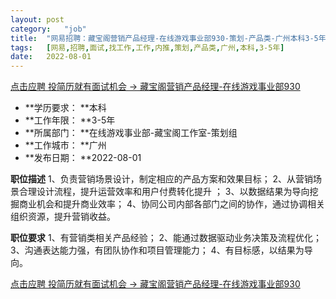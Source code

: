 ```yaml
---
layout:	post
category:	"job"
title:	"网易招聘：藏宝阁营销产品经理-在线游戏事业部930-策划-产品类-广州本科3-5年"
tags:	[网易,招聘,面试,找工作,工作,内推,策划,产品类,广州,本科,3-5年]
date:	2022-08-01
---
```


[点击应聘 投简历就有面试机会 -> 藏宝阁营销产品经理-在线游戏事业部930](http://mobile.bole.netease.com/bole/boleDetail?id=33820&employeeId=346f03c3cda5f04c&key=all)



- **学历要求： **本科
- **工作年限： **3-5年
- **所属部门： **在线游戏事业部-藏宝阁工作室-策划组
- **工作城市： **广州
- **发布日期： **2022-08-01



**职位描述**
1、负责营销场景设计，制定相应的产品方案和效果目标； 
2、从营销场景合理设计流程，提升运营效率和用户付费转化提升 ； 
3、以数据结果为导向挖掘商业机会和提升商业效率； 
4、协同公司内部各部门之间的协作，通过协调相关组织资源，提升营销收益。






**职位要求**
1、有营销类相关产品经验； 
2、能通过数据驱动业务决策及流程优化； 
3、沟通表达能力强，有团队协作和项目管理能力； 
4、有目标感，以结果为导向。



[点击应聘 投简历就有面试机会 -> 藏宝阁营销产品经理-在线游戏事业部930](http://mobile.bole.netease.com/bole/boleDetail?id=33820&employeeId=346f03c3cda5f04c&key=all)
